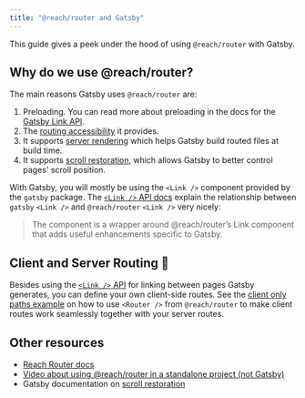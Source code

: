 ```yaml
---
title: "@reach/router and Gatsby"
---
```


This guide gives a peek under the hood of using `@reach/router` with Gatsby.

## Why do we use @reach/router?

The main reasons Gatsby uses `@reach/router` are:

1. Preloading. You can read more about preloading in the docs for the [Gatsby Link API](/docs/reference/built-in-components/gatsby-link/).
2. The [routing accessibility](https://reach.tech/router/accessibility) it provides.
3. It supports [server rendering](https://reach.tech/router/server-rendering) which helps Gatsby build routed files at build time.
4. It supports [scroll restoration](/docs/how-to/routing/scroll-restoration), which allows Gatsby to better control pages' scroll position.

With Gatsby, you will mostly be using the `<Link />` component provided by the `gatsby` package. The [`<Link />` API docs](/docs/reference/built-in-components/gatsby-link/) explain the relationship between `gatsby` `<Link />` and `@reach/router` `<Link />` very nicely:

> The component is a wrapper around @reach/router’s Link component that adds useful enhancements specific to Gatsby.

## Client and Server Routing 🤝

Besides using the [`<Link />` API](/docs/reference/built-in-components/gatsby-link/) for linking between pages Gatsby generates, you can define your own client-side routes. See the [client only paths example](https://github.com/gatsbyjs/gatsby/tree/master/examples/client-only-paths) on how to use `<Router />` from `@reach/router` to make client routes work seamlessly together with your server routes.

## Other resources

- [Reach Router docs](https://reach.tech/router)
- [Video about using @reach/router in a standalone project (not Gatsby)](https://www.youtube.com/watch?v=J1vsBrSUptA)
- Gatsby documentation on [scroll restoration](/docs/how-to/routing/scroll-restoration)

